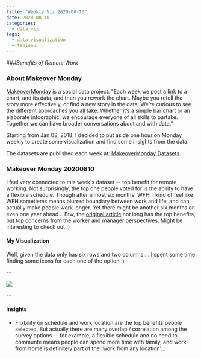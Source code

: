 ```yaml
---
title: "Weekly Viz 2020-08-10"
date: 2020-08-10
categories:
  - data_viz
tags:
  - data visualization
  - tableau
---
```


###*Benefits of Remote Work*


### About Makeover Monday

[MakeoverMonday](http://www.makeovermonday.co.uk/) is a social data project:
"Each week we post a link to a chart, and its data, and then you rework the chart.
Maybe you retell the story more effectively, or find a new story in the data.
We’re curious to see the different approaches you all take. Whether it’s a simple bar chart or an elaborate infographic, we encourage everyone of all skills to partake.
Together we can have broader conversations about and with data."

Starting from Jan 08, 2018, I decided to put aside one hour on Monday weekly to create some visualization and find some insights from the data.

The datasets are published each week at: [MakeoverMonday Datasets](http://www.makeovermonday.co.uk/data/).

### Makeover Monday 20200810

I feel very connected to this week's dataset -- top benefit for remote working. Not surprisingly, the top one people voted for is the ability to have a flexible schedule. Though after almost six months' WFH, I kind of feel like WFH sometiems means blurred boundary between work and life, and can actually make people work longer. Yet there might be another six months or even one year ahead... Btw, the [original article](https://www.visualcapitalist.com/how-people-and-companies-feel-about-working-remotely/) not long has the top benefits, but top concerns from the worker and manager perspectives. Might be interesting to check out :)  

#### My Visualization

Well, given the data only has six rows and two columns.... I spent some time finding some icons for each one of the option :)  

--  

<div class='tableauPlaceholder' id='viz1597107440919' style='position: relative'>
<noscript><a href='#'>
  <img alt=' ' src='https:&#47;&#47;public.tableau.com&#47;static&#47;images&#47;Ma&#47;MakeOverMonday2020810TopBenefitsofRemoteWorking&#47;TopBenefitsofRemoteWorking&#47;1_rss.png' style='border: none' />
</a></noscript>
<object class='tableauViz'  style='display:none;'>
  <param name='host_url' value='https%3A%2F%2Fpublic.tableau.com%2F' />
  <param name='embed_code_version' value='3' />
  <param name='site_root' value='' />
  <param name='name' value='MakeOverMonday2020810TopBenefitsofRemoteWorking&#47;TopBenefitsofRemoteWorking' />
  <param name='tabs' value='no' />
  <param name='toolbar' value='yes' />
  <param name='static_image' value='https:&#47;&#47;public.tableau.com&#47;static&#47;images&#47;Ma&#47;MakeOverMonday2020810TopBenefitsofRemoteWorking&#47;TopBenefitsofRemoteWorking&#47;1.png' />
  <param name='animate_transition' value='yes' />
  <param name='display_static_image' value='yes' />
  <param name='display_spinner' value='yes' />
  <param name='display_overlay' value='yes' />
  <param name='display_count' value='yes' />
  <param name='language' value='en' />
</object></div>         
<script type='text/javascript'>       
  var divElement = document.getElementById('viz1597107440919');        
  var vizElement = divElement.getElementsByTagName('object')[0];           
  if ( divElement.offsetWidth > 800 ) { vizElement.style.width='800px';vizElement.style.height='627px';} else if ( divElement.offsetWidth > 500 ) { vizElement.style.width='800px';vizElement.style.height='627px';} else { vizElement.style.width='100%';vizElement.style.height='727px';}      
  var scriptElement = document.createElement('script');                
  scriptElement.src = 'https://public.tableau.com/javascripts/api/viz_v1.js';    
  vizElement.parentNode.insertBefore(scriptElement, vizElement);            
</script>
  
  
--  

#### Insights
* Flixbility on schedule and work location are the top benefits people selected. But actually there are many overlap / correlation among the survey options -- for example, a flexible schedule and no need to communte means people can spend more time with family, and work from home is definitely part of the 'work from any location'...  

